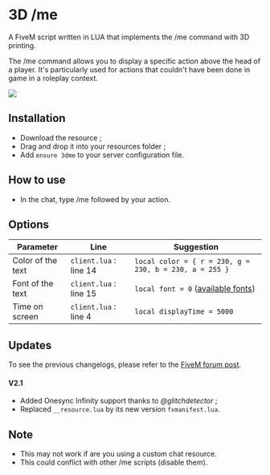 # 3D /me
A FiveM script written in LUA that implements the /me command with 3D printing.

The /me command allows you to display a specific action above the head of a player. It's particularly used for actions that couldn't have been done in game in a roleplay context.

<img src=https://imgur.com/lJZbcGA.png>

## Installation
* Download the resource ;
* Drag and drop it into your resources folder ;
* Add ```ensure 3dme``` to your server configuration file.

## How to use
* In the chat, type /me followed by your action.

## Options 
| Parameter | Line | Suggestion |
| --- | --- | --- |
| Color of the text | ```client.lua``` : line 14 | ```local color = { r = 230, g = 230, b = 230, a = 255 }``` |
| Font of the text | ```client.lua``` : line 15 | ```local font = 0``` ([available fonts](https://imgur.com/a/oV3ciWs)) |
| Time on screen | ```client.lua``` : line 4 | ```local displayTime = 5000``` |

## Updates

To see the previous changelogs, please refer to the [FiveM forum post](https://forum.cfx.re/t/release-me-but-the-text-is-3d-printed/).

#### V2.1
* Added Onesync Infinity support thanks to *@glitchdetector* ;
* Replaced `__resource.lua` by its new version `fxmanifest.lua`.

## Note
* This may not work if are you using a custom chat resource.
* This could conflict with other /me scripts (disable them).

